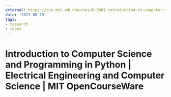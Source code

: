 ```yaml
---
external: https://ocw.mit.edu/courses/6-0001-introduction-to-computer-science-and-programming-in-python-fall-2016/
date: '2023-08-15'
tags:
- research
- inbox
---
```


# Introduction to Computer Science and Programming in Python | Electrical Engineering and Computer Science | MIT OpenCourseWare
